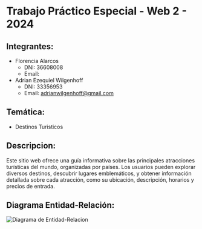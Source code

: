 # Trabajo Práctico Especial - Web 2 - 2024

## Integrantes:
- Florencia Alarcos
	- DNI: 36608008
	- Email:
- Adrian Ezequiel Wilgenhoff
	- DNI: 33356953
	- Email: adrianwilgenhoff@gmail.com
 
## Temática: 
- Destinos Turisticos

## Descripcion: 
Este sitio web ofrece una guía informativa sobre las principales atracciones turísticas del mundo, organizadas por países. Los usuarios pueden explorar diversos destinos, descubrir lugares emblemáticos, y obtener información detallada sobre cada atracción, como su ubicación, descripción, horarios y precios de entrada.

## Diagrama Entidad-Relación:

![Diagrama de Entidad-Relacion](DiagramaEntidad-Relacion.png)
